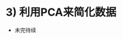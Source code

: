 
# 3) 利用PCA来简化数据
<script type="text/javascript" src="http://cdn.mathjax.org/mathjax/latest/MathJax.js?config=default"></script>

* 未完待续
    